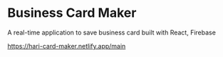 # Business Card Maker

A real-time application to save business card built with React, Firebase

https://hari-card-maker.netlify.app/main

